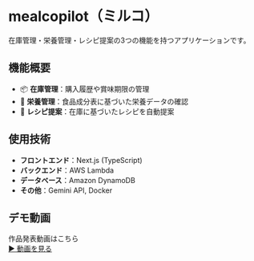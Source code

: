 # mealcopilot（ミルコ）

在庫管理・栄養管理・レシピ提案の3つの機能を持つアプリケーションです。

## 機能概要
- 📦 **在庫管理**：購入履歴や賞味期限の管理
- 🥗 **栄養管理**：食品成分表に基づいた栄養データの確認
- 🍳 **レシピ提案**：在庫に基づいたレシピを自動提案

## 使用技術
- **フロントエンド**：Next.js (TypeScript)
- **バックエンド**：AWS Lambda
- **データベース**：Amazon DynamoDB
- **その他**：Gemini API, Docker

## デモ動画
作品発表動画はこちら  
[▶ 動画を見る](./video/プレゼン.mp4)  